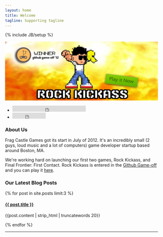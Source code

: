 ```yaml
---
layout: home
title: Welcome
tagline: Supporting tagline
---
```

{% include JB/setup %}

<!--start: Wrapper-->
<div id="wrapper">
    <!--start: Container -->
    <div class="container">
        <!-- start: Slider -->
        <div class="slider-wrapper">
            <a href="http://fragcastle.com/rock-kickass" onclick="_gaq.push(['_trackEvent', 'Hero Actions', 'Play', 'Play Rock Kickass']);">
                <img src="/assets/site/img/jumbotron/a.png" />
            </a>
        </div>
        <!-- end: Slider -->
        <div class="hero-social">
          <div class="container">
            <ul class="social-buttons">
              <li class="follow-btn">
                <iframe allowtransparency="true" frameborder="0" scrolling="no" src="http://platform.twitter.com/widgets/follow_button.1354761327.html#_=1355114446272&amp;id=twitter-widget-1&amp;lang=en&amp;screen_name=fragcastle&amp;show_count=true&amp;show_screen_name=true&amp;size=m" class="twitter-follow-button" style="width: 242px; height: 20px;" title="Twitter Follow Button" data-twttr-rendered="true"><!-- --></iframe>
              </li>
              <li class="tweet-btn">
                <iframe allowtransparency="true" frameborder="0" scrolling="no" src="http://platform.twitter.com/widgets/tweet_button.1354761327.html#_=1355114446269&amp;count=horizontal&amp;id=twitter-widget-0&amp;lang=en&amp;original_referer=http%3A%2F%2Ffragcastle.com%2F&amp;related=mdo%3ACreator%20of%20Rock%20Kickass&amp;size=m&amp;text=Frag Castle Games&amp;url=http%3A%2F%2fragcastle.com%2F&amp;via=fragcastle" class="twitter-share-button twitter-count-horizontal" style="width: 110px; height: 20px;" title="Twitter Tweet Button" data-twttr-rendered="true"><!-- --></iframe>
              </li>
            </ul>
          </div>
        </div>
        <div class="row">
            <div class="span8">
                <div class="fb-like" data-href="http://www.facebook.com/FragCastle" data-send="true" data-width="450" data-show-faces="true" data-font="arial"></div>
            </div>
        </div>
        <!-- start: Row -->
        <div class="row">
            <div class="span8">
                <h3>About Us</h3>
                <p>
                    Frag Castle Games got its start in July of 2012. It's an incredibly small (2 guys, loud music and a lot of computers) game developer startup based around Boston, MA.
                </p>
                <p>
                    We're working hard on launching our first two games, Rock Kickass, and Final Frontier: First Contact. Rock Kickass is entered in the <a href="https://github.com/blog/1303-github-game-off">Github Game-off</a> and you can play it <a href="http://fragcastle.com/rock-kickass" onclick="_gaq.push(['_trackEvent', 'Home Actions', 'Play', 'Play Rock Kickass']);">here</a>.
                </p>
            </div>
            <div class="span4">
                <h3>Our Latest Blog Posts</h3>
                <div>
                    {% for post in site.posts limit:3 %}
                        <h4><a href="{{ BASE_PATH }}{{ post.url }}">{{ post.title }}</a></h4>
                        <p>{{post.content | strip_html | truncatewords 20}}</p>
                    {% endfor %}
                </div>
            </div>
        </div>
        <!-- end: Row -->
        <hr class="clean" />
    </div>
    <!--end: Container-->
</div>
<!-- end: Wrapper  -->
